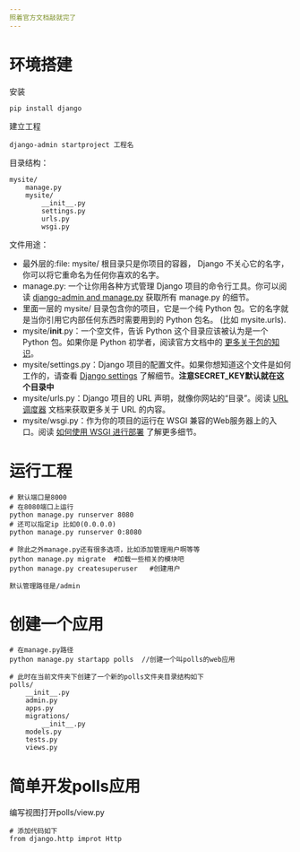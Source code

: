 ```yaml
---
照着官方文档敲就完了
---
```


# 环境搭建
安装
```
pip install django
```
建立工程
```
django-admin startproject 工程名
```
目录结构：
```
mysite/
    manage.py
    mysite/
        __init__.py
        settings.py
        urls.py
        wsgi.py
```
文件用途：
- 最外层的:file: mysite/ 根目录只是你项目的容器， Django 不关心它的名字，你可以将它重命名为任何你喜欢的名字。
- manage.py: 一个让你用各种方式管理 Django 项目的命令行工具。你可以阅读 [django-admin and manage.py](https://docs.djangoproject.com/zh-hans/2.2/ref/django-admin/) 获取所有 manage.py 的细节。
- 里面一层的 mysite/ 目录包含你的项目，它是一个纯 Python 包。它的名字就是当你引用它内部任何东西时需要用到的 Python 包名。 (比如 mysite.urls).
- mysite/__init__.py：一个空文件，告诉 Python 这个目录应该被认为是一个 Python 包。如果你是 Python 初学者，阅读官方文档中的 [更多关于包的知识](https://docs.python.org/3/tutorial/modules.html#tut-packages)。
- mysite/settings.py：Django 项目的配置文件。如果你想知道这个文件是如何工作的，请查看 [Django settings](https://docs.djangoproject.com/zh-hans/2.2/topics/settings/) 了解细节。**注意SECRET_KEY默认就在这个目录中**
- mysite/urls.py：Django 项目的 URL 声明，就像你网站的“目录”。阅读 [URL调度器](https://docs.djangoproject.com/zh-hans/2.2/topics/http/urls/) 文档来获取更多关于 URL 的内容。
- mysite/wsgi.py：作为你的项目的运行在 WSGI 兼容的Web服务器上的入口。阅读 [如何使用 WSGI 进行部署](https://docs.djangoproject.com/zh-hans/2.2/howto/deployment/wsgi/) 了解更多细节。

# 运行工程
```
# 默认端口是8000
# 在8080端口上运行
python manage.py runserver 8080
# 还可以指定ip 比如0(0.0.0.0)
python manage.py runserver 0:8080

# 除此之外manage.py还有很多选项，比如添加管理用户啊等等
python manage.py migrate  #加载一些相关的模块吧
python manage.py createsuperuser   #创建用户

默认管理路径是/admin
```

# 创建一个应用
```
# 在manage.py路径
python manage.py startapp polls  //创建一个叫polls的web应用

# 此时在当前文件夹下创建了一个新的polls文件夹目录结构如下
polls/
    __init__.py
    admin.py
    apps.py
    migrations/
        __init__.py
    models.py
    tests.py
    views.py
```
# 简单开发polls应用
编写视图打开polls/view.py
```
# 添加代码如下
from django.http improt Http
```